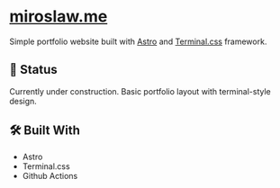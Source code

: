# [miroslaw.me](https://miroslaw.me)

Simple portfolio website built with [Astro](https://astro.build) and [Terminal.css](https://terminalcss.xyz) framework.

## 🚧 Status

Currently under construction. Basic portfolio layout with terminal-style design.

## 🛠️ Built With

- Astro
- Terminal.css
- Github Actions

